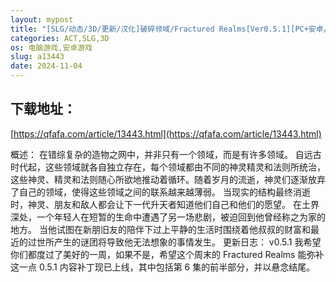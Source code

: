 ```yaml
---
layout: mypost
title: "[SLG/动态/3D/更新/汉化]破碎领域/Fractured Realms[Ver0.5.1][PC+安卓/2.10G]"
categories: ACT,SLG,3D
os: 电脑游戏,安卓游戏
slug: a13443
date: 2024-11-04
---
```


## 下载地址：

[https://qfafa.com/article/13443.html](https://qfafa.com/article/13443.html)

概述：
在错综复杂的造物之网中，并非只有一个领域，而是有许多领域。
自远古时代起，这些领域就各自独立存在，每个领域都由不同的神灵精灵和法则所统治，这些神灵、精灵和法则随心所欲地推动着循环。随着岁月的流逝，神灵们逐渐放弃了自己的领域，使得这些领域之间的联系越来越薄弱。
当现实的结构最终消逝时，神灵、朋友和敌人都会让下一代升天者知道他们自己和他们的愿望。
在土界深处，一个年轻人在短暂的生命中遭遇了另一场悲剧，被迫回到他曾经称之为家的地方。
当他试图在新朋旧友的陪伴下过上平静的生活时围绕着他叔叔的财富和最近的过世所产生的谜团将导致他无法想象的事情发生。
更新日志：
v0.5.1
我希望你们都度过了美好的一周，如果不是，希望这个周末的 Fractured Realms 能弥补这一点
0.5.1 内容补丁现已上线，其中包括第 6 集的前半部分，并以悬念结尾。